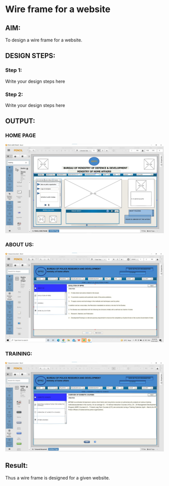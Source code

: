 # Wire frame for a website

## AIM:
To design a wire frame for a website.

## DESIGN STEPS:

### Step 1:
Write your design steps here 

### Step 2:
Write your design steps here

## OUTPUT:
### HOME PAGE
![OUTPUT](./1.jpg)
### ABOUT US:
![OUTPUT](./2.jpg)
### TRAINING:
![OUTPUT](./3.jpg)




## Result:
Thus a wire frame is designed for a given website.
